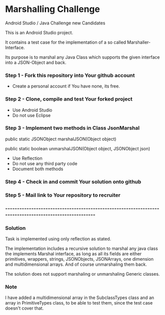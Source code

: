 # Marshalling Challenge
Android Studio / Java Challenge new Candidates

This is an Android Studio project. 

It contains a test case for the implementation of a so called Marshaller-Interface.

Its purpose is to marshal any Java Class which supports the given interface into a JSON-Object and back.

### Step 1 - Fork this repository into Your github account

* Create a personal account if You have none, its free.

### Step 2 - Clone, compile and test Your forked project

* Use Android Studio
* Do not use Eclipse

### Step 3 - Implement two methods in Class JsonMarshal

public static JSONObject marshalJSON(Object object)

public static boolean unmarshalJSON(Object object, JSONObject json)

* Use Reflection
* Do not use any third party code
* Document both methods

### Step 4 - Check in and commit Your solution onto github

### Step 5 - Mail link to Your repository to recruiter

### -------------------------------------------------------------------------------------------------------

### Solution

Task is implemented using only reflection as stated.

The implementation includes a recursive solution to marshal any java class the implements Marshal interface, as long as all its fields are either primitives, wrappers, strings, JSONObjects, JSONArrays, one dimension and multidimensional arrays. And of course unmarshaling them back.

The solution does not support marshaling or unmarshaling Generic classes.

### Note
I have added a multidimensional array in the SubclassTypes class and an array in PrimitiveTypes class, to be able to test them, since the test case doesn't cover that.
